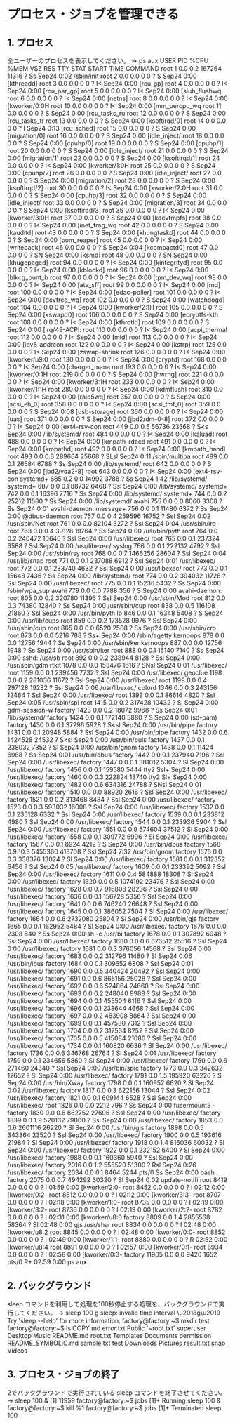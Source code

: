 # プロセス・ジョブを管理できる

## 1. プロセス

全ユーザーのプロセスを表示してください。
→
ps aux
USER         PID %CPU %MEM    VSZ   RSS TTY      STAT START   TIME COMMAND
root           1  0.0  0.2 167264 11316 ?        Ss   Sep24   0:02 /sbin/init
root           2  0.0  0.0      0     0 ?        S    Sep24   0:00 [kthreadd]
root           3  0.0  0.0      0     0 ?        I<   Sep24   0:00 [rcu_gp]
root           4  0.0  0.0      0     0 ?        I<   Sep24   0:00 [rcu_par_gp]
root           5  0.0  0.0      0     0 ?        I<   Sep24   0:00 [slub_flushwq
root           6  0.0  0.0      0     0 ?        I<   Sep24   0:00 [netns]
root           8  0.0  0.0      0     0 ?        I<   Sep24   0:00 [kworker/0:0H
root          10  0.0  0.0      0     0 ?        I<   Sep24   0:00 [mm_percpu_wq
root          11  0.0  0.0      0     0 ?        S    Sep24   0:00 [rcu_tasks_ru
root          12  0.0  0.0      0     0 ?        S    Sep24   0:00 [rcu_tasks_tr
root          13  0.0  0.0      0     0 ?        S    Sep24   0:00 [ksoftirqd/0]
root          14  0.0  0.0      0     0 ?        I    Sep24   0:13 [rcu_sched]
root          15  0.0  0.0      0     0 ?        S    Sep24   0:00 [migration/0]
root          16  0.0  0.0      0     0 ?        S    Sep24   0:00 [idle_inject/
root          18  0.0  0.0      0     0 ?        S    Sep24   0:00 [cpuhp/0]
root          19  0.0  0.0      0     0 ?        S    Sep24   0:00 [cpuhp/1]
root          20  0.0  0.0      0     0 ?        S    Sep24   0:00 [idle_inject/
root          21  0.0  0.0      0     0 ?        S    Sep24   0:00 [migration/1]
root          22  0.0  0.0      0     0 ?        S    Sep24   0:00 [ksoftirqd/1]
root          24  0.0  0.0      0     0 ?        I<   Sep24   0:00 [kworker/1:0H
root          25  0.0  0.0      0     0 ?        S    Sep24   0:00 [cpuhp/2]
root          26  0.0  0.0      0     0 ?        S    Sep24   0:00 [idle_inject/
root          27  0.0  0.0      0     0 ?        S    Sep24   0:00 [migration/2]
root          28  0.0  0.0      0     0 ?        S    Sep24   0:00 [ksoftirqd/2]
root          30  0.0  0.0      0     0 ?        I<   Sep24   0:00 [kworker/2:0H
root          31  0.0  0.0      0     0 ?        S    Sep24   0:00 [cpuhp/3]
root          32  0.0  0.0      0     0 ?        S    Sep24   0:00 [idle_inject/
root          33  0.0  0.0      0     0 ?        S    Sep24   0:00 [migration/3]
root          34  0.0  0.0      0     0 ?        S    Sep24   0:00 [ksoftirqd/3]
root          36  0.0  0.0      0     0 ?        I<   Sep24   0:00 [kworker/3:0H
root          37  0.0  0.0      0     0 ?        S    Sep24   0:00 [kdevtmpfs]
root          38  0.0  0.0      0     0 ?        I<   Sep24   0:00 [inet_frag_wq
root          42  0.0  0.0      0     0 ?        S    Sep24   0:00 [kauditd]
root          43  0.0  0.0      0     0 ?        S    Sep24   0:00 [khungtaskd]
root          44  0.0  0.0      0     0 ?        S    Sep24   0:00 [oom_reaper]
root          45  0.0  0.0      0     0 ?        I<   Sep24   0:00 [writeback]
root          46  0.0  0.0      0     0 ?        S    Sep24   0:04 [kcompactd0]
root          47  0.0  0.0      0     0 ?        SN   Sep24   0:00 [ksmd]
root          48  0.0  0.0      0     0 ?        SN   Sep24   0:00 [khugepaged]
root          94  0.0  0.0      0     0 ?        I<   Sep24   0:00 [kintegrityd]
root          95  0.0  0.0      0     0 ?        I<   Sep24   0:00 [kblockd]
root          96  0.0  0.0      0     0 ?        I<   Sep24   0:00 [blkcg_punt_b
root          97  0.0  0.0      0     0 ?        I<   Sep24   0:00 [tpm_dev_wq]
root          98  0.0  0.0      0     0 ?        I<   Sep24   0:00 [ata_sff]
root          99  0.0  0.0      0     0 ?        I<   Sep24   0:00 [md]
root         100  0.0  0.0      0     0 ?        I<   Sep24   0:00 [edac-poller]
root         101  0.0  0.0      0     0 ?        I<   Sep24   0:00 [devfreq_wq]
root         102  0.0  0.0      0     0 ?        S    Sep24   0:00 [watchdogd]
root         104  0.0  0.0      0     0 ?        I<   Sep24   0:00 [kworker/2:1H
root         105  0.0  0.0      0     0 ?        S    Sep24   0:00 [kswapd0]
root         106  0.0  0.0      0     0 ?        S    Sep24   0:00 [ecryptfs-kth
root         108  0.0  0.0      0     0 ?        I<   Sep24   0:00 [kthrotld]
root         109  0.0  0.0      0     0 ?        S    Sep24   0:00 [irq/49-ACPI:
root         110  0.0  0.0      0     0 ?        I<   Sep24   0:00 [acpi_thermal
root         112  0.0  0.0      0     0 ?        I<   Sep24   0:00 [mld]
root         113  0.0  0.0      0     0 ?        I<   Sep24   0:00 [ipv6_addrcon
root         122  0.0  0.0      0     0 ?        I<   Sep24   0:00 [kstrp]
root         125  0.0  0.0      0     0 ?        I<   Sep24   0:00 [zswap-shrink
root         126  0.0  0.0      0     0 ?        I<   Sep24   0:00 [kworker/u9:0
root         130  0.0  0.0      0     0 ?        I<   Sep24   0:00 [cryptd]
root         168  0.0  0.0      0     0 ?        I<   Sep24   0:00 [charger_mana
root         193  0.0  0.0      0     0 ?        I<   Sep24   0:00 [kworker/0:1H
root         219  0.0  0.0      0     0 ?        S    Sep24   0:00 [hwrng]
root         221  0.0  0.0      0     0 ?        I<   Sep24   0:00 [kworker/3:1H
root         233  0.0  0.0      0     0 ?        I<   Sep24   0:00 [kworker/1:1H
root         280  0.0  0.0      0     0 ?        I<   Sep24   0:00 [kdmflush]
root         310  0.0  0.0      0     0 ?        I<   Sep24   0:00 [raid5wq]
root         357  0.0  0.0      0     0 ?        S    Sep24   0:00 [scsi_eh_0]
root         358  0.0  0.0      0     0 ?        I<   Sep24   0:00 [scsi_tmf_0]
root         359  0.0  0.0      0     0 ?        S    Sep24   0:08 [usb-storage]
root         360  0.0  0.0      0     0 ?        I<   Sep24   0:00 [uas]
root         371  0.0  0.0      0     0 ?        S    Sep24   0:00 [jbd2/dm-0-8]
root         372  0.0  0.0      0     0 ?        I<   Sep24   0:00 [ext4-rsv-con
root         449  0.0  0.5  56736 23568 ?        S<s  Sep24   0:00 /lib/systemd/
root         484  0.0  0.0      0     0 ?        I<   Sep24   0:00 [kaluad]
root         488  0.0  0.0      0     0 ?        I<   Sep24   0:00 [kmpath_rdacd
root         491  0.0  0.0      0     0 ?        I<   Sep24   0:00 [kmpathd]
root         492  0.0  0.0      0     0 ?        I<   Sep24   0:00 [kmpath_handl
root         493  0.0  0.6 289664 25668 ?        SLsl Sep24   0:11 /sbin/multipa
root         499  0.0  0.1  26584  6788 ?        Ss   Sep24   0:00 /lib/systemd/
root         642  0.0  0.0      0     0 ?        S    Sep24   0:00 [jbd2/vda2-8]
root         643  0.0  0.0      0     0 ?        I<   Sep24   0:00 [ext4-rsv-con
systemd+     685  0.2  0.0  14992  3788 ?        Ss   Sep24   1:42 /lib/systemd/
systemd+     687  0.0  0.1  88732  6468 ?        Ssl  Sep24   0:00 /lib/systemd/
systemd+     742  0.0  0.1  16396  7716 ?        Ss   Sep24   0:00 /lib/systemd/
systemd+     744  0.0  0.2  25212 11580 ?        Ss   Sep24   0:00 /lib/systemd/
avahi        755  0.0  0.0   8060  3308 ?        Ss   Sep24   0:01 avahi-daemon:
message+     756  0.0  0.1  11480  6372 ?        Ss   Sep24   0:00 @dbus-daemon 
root         757  0.0  0.4 259596 16752 ?        Ssl  Sep24   0:02 /usr/sbin/Net
root         761  0.0  0.0  82104  3272 ?        Ssl  Sep24   0:04 /usr/sbin/irq
root         763  0.0  0.4  39128 19764 ?        Ss   Sep24   0:00 /usr/bin/pyth
root         764  0.0  0.2 240472 10640 ?        Ssl  Sep24   0:00 /usr/libexec/
root         765  0.0  0.1 237324  6588 ?        Ssl  Sep24   0:00 /usr/libexec/
syslog       766  0.0  0.1 222132  4792 ?        Ssl  Sep24   0:00 /usr/sbin/rsy
root         768  0.0  0.7 1466256 28604 ?       Ssl  Sep24   0:04 /usr/lib/snap
root         771  0.0  0.1 237088  6912 ?        Ssl  Sep24   0:01 /usr/libexec/
root         772  0.0  0.1 233740  4632 ?        Ssl  Sep24   0:00 /usr/libexec/
root         773  0.0  0.1  15648  7436 ?        Ss   Sep24   0:00 /lib/systemd/
root         774  0.0  0.2 394032 11728 ?        Ssl  Sep24   0:00 /usr/libexec/
root         775  0.0  0.1  15236  5432 ?        Ss   Sep24   0:00 /sbin/wpa_sup
avahi        779  0.0  0.0   7788   356 ?        S    Sep24   0:00 avahi-daemon:
root         805  0.0  0.2 320780 11396 ?        Ssl  Sep24   0:00 /usr/sbin/Mod
root         812  0.0  0.3  74380 12840 ?        Ss   Sep24   0:00 /usr/sbin/cup
root         838  0.0  0.5 116108 21860 ?        Ssl  Sep24   0:00 /usr/bin/pyth
lp           846  0.0  0.1  16348  5408 ?        S    Sep24   0:00 /usr/lib/cups
root         859  0.0  0.2 173528  9976 ?        Ssl  Sep24   0:00 /usr/sbin/cup
root         865  0.0  0.0   6520  2588 ?        Ss   Sep24   0:00 /usr/sbin/cro
root         873  0.0  0.0   5216   788 ?        Ss+  Sep24   0:00 /sbin/agetty 
kernoops     878  0.0  0.0  12756  1944 ?        Ss   Sep24   0:00 /usr/sbin/ker
kernoops     887  0.0  0.0  12756  1948 ?        Ss   Sep24   0:00 /usr/sbin/ker
root         888  0.0  0.1  15140  7140 ?        Ss   Sep24   0:00 sshd: /usr/sb
root         892  0.0  0.2 238944  8128 ?        Ssl  Sep24   0:00 /usr/sbin/gdm
rtkit       1078  0.0  0.0 153476  1616 ?        SNsl Sep24   0:01 /usr/libexec/
root        1159  0.0  0.1 239456  7732 ?        Ssl  Sep24   0:00 /usr/libexec/
geoclue     1198  0.0  0.2 281036 11672 ?        Ssl  Sep24   0:00 /usr/libexec/
root        1199  0.0  0.4 297128 19232 ?        Ssl  Sep24   0:06 /usr/libexec/
colord      1346  0.0  0.3 243156 12464 ?        Ssl  Sep24   0:00 /usr/libexec/
root        1393  0.0  0.1  86616  4820 ?        Ssl  Sep24   0:05 /usr/sbin/spi
root        1415  0.0  0.2 317428 10432 ?        Sl   Sep24   0:00 gdm-session-w
factory     1423  0.0  0.2  18072  9968 ?        Ss   Sep24   0:01 /lib/systemd/
factory     1424  0.0  0.1 172140  5880 ?        S    Sep24   0:00 (sd-pam)
factory     1430  0.0  0.1  37296  5928 ?        S<sl Sep24   0:00 /usr/bin/pipe
factory     1431  0.0  0.1  20948  5884 ?        Ssl  Sep24   0:00 /usr/bin/pipe
factory     1432  0.0  0.6 1424528 24532 ?       S<sl Sep24   0:00 /usr/bin/puls
factory     1437  0.0  0.1 238032  7352 ?        Sl   Sep24   0:00 /usr/bin/gnom
factory     1438  0.0  0.1  11424  6988 ?        Ss   Sep24   0:01 /usr/bin/dbus
factory     1442  0.0  0.1 237940  7196 ?        Ssl  Sep24   0:00 /usr/libexec/
factory     1447  0.0  0.1 381012  5304 ?        Sl   Sep24   0:00 /usr/libexec/
factory     1456  0.0  0.1 159580  5444 tty2     Ssl+ Sep24   0:00 /usr/libexec/
factory     1460  0.0  0.3 222824 13740 tty2     Sl+  Sep24   0:00 /usr/libexec/
factory     1482  0.0  0.6 634316 24788 ?        SNsl Sep24   0:01 /usr/libexec/
factory     1510  0.0  0.0  88920  2616 ?        Ssl  Sep24   0:00 /usr/libexec/
factory     1521  0.0  0.2 313468  8484 ?        Ssl  Sep24   0:00 /usr/libexec/
factory     1523  0.0  0.3 593032 16008 ?        Ssl  Sep24   0:00 /usr/libexec/
factory     1532  0.0  0.1 235128  6332 ?        Ssl  Sep24   0:00 /usr/libexec/
factory     1539  0.0  0.1 233812  4980 ?        Ssl  Sep24   0:00 /usr/libexec/
factory     1544  0.0  0.1 233936  5904 ?        Ssl  Sep24   0:00 /usr/libexec/
factory     1551  0.0  0.9 574604 37512 ?        Sl   Sep24   0:00 /usr/libexec/
factory     1558  0.0  0.1 309772  6996 ?        Sl   Sep24   0:00 /usr/libexec/
factory     1567  0.0  0.1   8924  4212 ?        S    Sep24   0:00 /usr/bin/dbus
factory     1568  0.9 10.3 5455360 413708 ?      Ssl  Sep24   7:32 /usr/bin/gnom
factory     1576  0.0  0.3 338376 13024 ?        Sl   Sep24   0:00 /usr/libexec/
factory     1581  0.0  0.1 312352  6456 ?        Ssl  Sep24   0:05 /usr/libexec/
factory     1609  0.0  0.1 233392  5092 ?        Ssl  Sep24   0:00 /usr/libexec/
factory     1611  0.0  0.4 584888 18308 ?        Sl   Sep24   0:00 /usr/libexec/
factory     1620  0.0  0.5 1074192 23476 ?       Ssl  Sep24   0:00 /usr/libexec/
factory     1628  0.0  0.7 916808 28236 ?        Ssl  Sep24   0:00 /usr/libexec/
factory     1636  0.0  0.1 156728  5356 ?        Ssl  Sep24   0:00 /usr/libexec/
factory     1641  0.0  0.6 746240 26648 ?        Ssl  Sep24   0:00 /usr/libexec/
factory     1645  0.0  0.1 386052  7504 ?        Sl   Sep24   0:00 /usr/libexec/
factory     1664  0.0  0.6 2732080 25804 ?       Sl   Sep24   0:00 /usr/bin/gjs 
factory     1665  0.0  0.1 162952  5484 ?        Sl   Sep24   0:00 /usr/libexec/
factory     1676  0.0  0.0   2308   840 ?        Ss   Sep24   0:00 sh -c /usr/bi
factory     1678  0.0  0.1 307892  6048 ?        Ssl  Sep24   0:00 /usr/libexec/
factory     1680  0.0  0.6 676512 25516 ?        Ssl  Sep24   0:00 /usr/libexec/
factory     1681  0.0  0.3 376056 14568 ?        Ssl  Sep24   0:00 /usr/libexec/
factory     1683  0.0  0.2 312796 11480 ?        Sl   Sep24   0:06 /usr/bin/ibus
factory     1684  0.0  0.1 309652  6808 ?        Ssl  Sep24   0:01 /usr/libexec/
factory     1690  0.0  0.5 340424 20492 ?        Ssl  Sep24   0:00 /usr/libexec/
factory     1691  0.0  0.6 865156 25028 ?        Ssl  Sep24   0:00 /usr/libexec/
factory     1692  0.0  0.6 524864 24660 ?        Ssl  Sep24   0:00 /usr/libexec/
factory     1693  0.0  0.2 248040  9988 ?        Ssl  Sep24   0:00 /usr/libexec/
factory     1694  0.0  0.1 455504  6116 ?        Ssl  Sep24   0:00 /usr/libexec/
factory     1696  0.0  0.1 233644  4668 ?        Ssl  Sep24   0:00 /usr/libexec/
factory     1697  0.0  0.2 463908  8864 ?        Ssl  Sep24   0:00 /usr/libexec/
factory     1699  0.0  0.1 457580  7312 ?        Ssl  Sep24   0:00 /usr/libexec/
factory     1704  0.0  0.2 317564  8252 ?        Ssl  Sep24   0:00 /usr/libexec/
factory     1705  0.0  0.5 415084 21080 ?        Ssl  Sep24   0:00 /usr/libexec/
factory     1734  0.0  0.1 160820  6636 ?        Sl   Sep24   0:00 /usr/libexec/
factory     1736  0.0  0.6 346768 26764 ?        Sl   Sep24   0:01 /usr/libexec/
factory     1759  0.0  0.1 234656  5860 ?        Sl   Sep24   0:00 /usr/libexec/
factory     1760  0.0  0.6 271460 24340 ?        Ssl  Sep24   0:00 /usr/bin/spic
factory     1773  0.0  0.3 342632 12652 ?        Sl   Sep24   0:00 /usr/libexec/
factory     1791  0.0  1.5 195920 63220 ?        S    Sep24   0:00 /usr/bin/Xway
factory     1798  0.0  0.1 160952  6620 ?        Sl   Sep24   0:02 /usr/libexec/
factory     1817  0.0  0.3 622156 13044 ?        Ssl  Sep24   0:02 /usr/libexec/
factory     1821  0.0  0.1 609144  6528 ?        Ssl  Sep24   0:00 /usr/libexec/
root        1826  0.0  0.0   2212   796 ?        Ss   Sep24   0:00 fusermount3 -
factory     1830  0.0  0.6 662752 27696 ?        Ssl  Sep24   0:00 /usr/libexec/
factory     1839  0.0  1.9 520132 79000 ?        Ssl  Sep24   0:00 /usr/libexec/
factory     1853  0.0  0.6 2601116 26220 ?       Sl   Sep24   0:00 /usr/bin/gjs 
factory     1898  0.0  0.5 343364 23520 ?        Ssl  Sep24   0:00 /usr/libexec/
factory     1900  0.0  0.5 193616 21984 ?        Sl   Sep24   0:00 /usr/libexec/
factory     1918  0.0  1.4 816036 60032 ?        Sl   Sep24   0:00 /usr/libexec/
factory     1922  0.0  0.1 232152  6400 ?        Sl   Sep24   0:00 /usr/libexec/
factory     1988  0.0  0.1 160360  5940 ?        Ssl  Sep24   0:00 /usr/libexec/
factory     2016  0.0  1.2 555520 51300 ?        Rsl  Sep24   0:26 /usr/libexec/
factory     2034  0.0  0.1   8464  5244 pts/0    Ss   Sep24   0:00 bash
factory     2075  0.0  0.7 494292 30320 ?        Sl   Sep24   0:02 update-notifi
root        8419  0.0  0.0      0     0 ?        I    01:59   0:00 [kworker/2:0-
root        8452  0.0  0.0      0     0 ?        I    02:12   0:00 [kworker/0:2-
root        8512  0.0  0.0      0     0 ?        I    02:12   0:00 [kworker/3:3-
root        8707  0.0  0.0      0     0 ?        I    02:18   0:00 [kworker/1:0-
root        8735  0.0  0.0      0     0 ?        I    02:19   0:00 [kworker/3:2-
root        8736  0.0  0.0      0     0 ?        I    02:19   0:00 [kworker/2:2-
root        8782  0.0  0.0      0     0 ?        I    02:31   0:00 [kworker/u8:0
factory     8809  0.0  1.4 2855568 58364 ?       Sl   02:48   0:00 gjs /usr/shar
root        8834  0.0  0.0      0     0 ?        I    02:48   0:00 [kworker/u8:2
root        8845  0.0  0.0      0     0 ?        I    02:48   0:00 [kworker/0:0-
root        8852  0.0  0.0      0     0 ?        I    02:49   0:00 [kworker/1:1-
root        8880  0.0  0.0      0     0 ?        R    02:52   0:00 [kworker/u8:4
root        8891  0.0  0.0      0     0 ?        I    02:57   0:00 [kworker/0:1-
root        8934  0.0  0.0      0     0 ?        I    02:58   0:00 [kworker/0:3-
factory    11905  0.0  0.0   9420  1652 pts/0    R+   02:59   0:00 ps aux


## 2. バックグラウンド

sleep コマンドを利用して処理を100秒停止する処理を、バックグラウンドで実行してください。
→
sleep 100 g
sleep: invalid time interval \u2018g\u2019
Try 'sleep --help' for more information.
factory@factory:~$ mkdir test
factory@factory:~$ ls
 COPY.md     error.txt    Public              '~root.txt'   superuser
 Desktop     Music        README.md            root.txt     Templates
 Documents   permission   README_SYMBOLIC.md   sample.txt   test
 Downloads   Pictures     result.txt           snap         Videos


## 3. プロセス・ジョブの終了

2でバックグラウンドで実行されている sleep コマンドを終了させてください。
→
sleep 100 &
[1] 11959
factory@factory:~$ jobs
[1]+  Running                 sleep 100 &
factory@factory:~$ kill %1
factory@factory:~$ jobs
[1]+  Terminated              sleep 100
